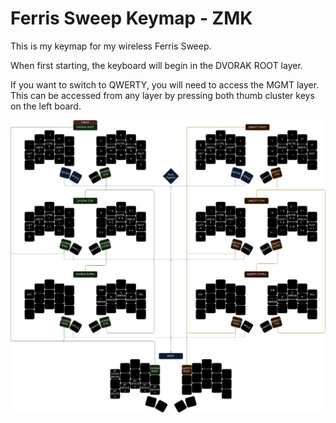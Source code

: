 # Ferris Sweep Keymap - ZMK

This is my keymap for my wireless Ferris Sweep.

When first starting, the keyboard will begin in the DVORAK ROOT layer.

If you want to switch to QWERTY, you will need to access the MGMT layer. This can
be accessed from any layer by pressing both thumb cluster keys on the left board.

![keymap_diagram](./images/SweepKeymap.png)
